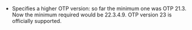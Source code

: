 * Specifies a higher OTP version: so far the minimum one was OTP 21.3. Now the
  minimum required would be 22.3.4.9. OTP version 23 is officially supported.

